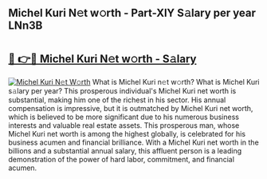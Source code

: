 ## Michel Kuri N𝚎t w𝚘rth - Part-XlY S𝚊lary per year LNn3B

# <h2><a href="http://gc0j0m.nevu.top/?p=Michel+Kuri">🔗 👉🔴 Michel Kuri N𝚎t w𝚘rth - S𝚊lary</a></h2>

[![Michel Kuri N𝚎t W𝚘rth](https://i.imgur.com/Oavwk0R.jpeg)](http://gc0j0m.nevu.top/?p=Michel+Kuri)
What is Michel Kuri n𝚎t w𝚘rth? What is Michel Kuri s𝚊lary per year?
This prosperous individual's Michel Kuri net worth is substantial, making him one of the richest in his sector. His annual compensation is impressive, but it is outmatched by Michel Kuri net worth, which is believed to be more significant due to his numerous business interests and valuable real estate assets. This prosperous man, whose Michel Kuri net worth is among the highest globally, is celebrated for his business acumen and financial brilliance. With a Michel Kuri net worth in the billions and a substantial annual salary, this affluent person is a leading demonstration of the power of hard labor, commitment, and financial acumen.

